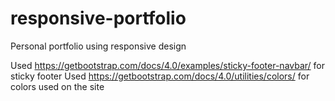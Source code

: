 # responsive-portfolio
Personal portfolio using responsive design


Used https://getbootstrap.com/docs/4.0/examples/sticky-footer-navbar/ for sticky footer 
Used https://getbootstrap.com/docs/4.0/utilities/colors/ for colors used on the site
